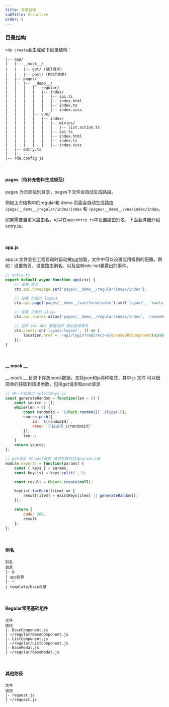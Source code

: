 ```yaml
---
title: 目录结构
subTitle: Structure
order: 8
---
```


### 目录结构

`rde create`会生成如下目录结构：

```
|-- app/
|   |-- __mock__/
|   |   |-- get/ (GET请求)
|   |   |-- post/ (POST请求)
|   |-- pages/
|   |   |-- __demo__/
|   |   |   |-- regular/
|   |   |   |   |-- index/
|   |   |   |   |   |-- api.ts
|   |   |   |   |   |-- index.html
|   |   |   |   |   |-- index.ts
|   |   |   |   |   |-- index.scss
|   |   |   |-- vue/
|   |   |   |   |-- index/
|   |   |   |   |   |-- mixins/
|   |   |   |   |   |   |-- list.action.ts
|   |   |   |   |   |-- api.ts
|   |   |   |   |   |-- index.html
|   |   |   |   |   |-- index.ts
|   |   |   |   |   |-- index.scss
|   |-- entry.ts
|   |-- ...
|-- rda.config.js
```

&emsp;

#### pages（待补充物料生成规范）

pages 为页面级别目录，pages下文件会自动生成路由。

例如上方结构中的regular和 demo 页面会自动生成路由 `/pags/__demo__/regular/index/index` 和 `/pages/__demo__/vue/index/index`。

如果需要自定义路由名，可以在`app/entry.ts`中设置路由别名，下面会详细介绍 entry.ts。

&emsp;

#### app.js

app.js 文件会在工程启动时自动被[nut](https://nut.js.org/)加载，文件中可以设置应用级别的配置。例如：设置首页、设置路由别名、以及监听rdc-nut暴露出的事件。

```javascript
// entry.ts
export default async function app(ctx) {
    // 设置 首页
    ctx.api.homepage.set('pages/__demo__/regular/index/index');

    // 设置 页面的 layout
    ctx.api.page('pages/__demo__/vue/form/index').set('layout', 'kaola-basic');

    // 设置 页面的 alias
    ctx.api.router.alias('pages/__demo__/regular/index/index', '/demoRegular/index');

    // 监听 rdc-nut 暴露出的 退出登录事件
    ctx.events.on('layout:logout', () => {
        location.href = `/api/login?redirect=${encodeURIComponent(window.location.href)}`;
    });
}

```

&emsp;

#### __ mock __

__ mock __ 目录下存放mock数据，支持json和js两种格式，其中 js 文件 可以很简单的获取到请求参数，包括get请求和post请求

```javascript
// 统一下拉接口 selectKeys.js
const generateRandom = function(len = 5) {
    const source = [];
    while(len > 0) {
        const randomId = `${Math.random()}`.slice(-5);
        source.push({
            id: `${randomId}`,
            name: `下拉选项_${randomId}`
        });
        len--;
    }
    return source;
};

// get请求 和 post请求 请求参数均可从params上取
module.exports = function(params) {
    const { keys } = params;
    const keyList = keys.split(',');

    const result = Object.create(null);

    keyList.forEach((item) => {
        result[item] = existKeys[item] || generateRandom();
    });

    return {
        code: 200,
        result
    };
};

```

&emsp;


#### 别名

```table
别名
目录
|- @
| app目录
|- ~
| template/base目录
```

&emsp;

#### Regular常用基础组件

```table
文件
路径
|- BaseComponent.js
| ~/regular/BaseComponent.js
|- ListComponent.js
| ~/regular/ListComponent.js
|- BaseModal.js
| ~/regular/BaseModal.js
 ```

&emsp;

#### 其他路径

```table
文件
路径
|- request.js
| ~/request.js
```
